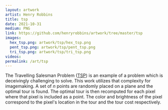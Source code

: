 ```yaml
---
layout: artwork
artist: Henry Robbins
title: tsp
date: 2021-10-31
medium: PNG
link: https://github.com/henryrobbins/artwork/tree/master/tsp
images:
  hex_tsp.png: artwork/tsp/hex_tsp.png
  pent_tsp.png: artwork/tsp/pent_tsp.png
  tri_tsp.png: artwork/tsp/tri_tsp.png
videos:
permalink: /art/tsp
---
```

The Travelling Salesman Problem
([TSP](https://en.wikipedia.org/wiki/Travelling_salesman_problem)) is an
example of a problem which is deceivingly challenging to solve. This work
utilizes that complexity for imagemaking. A set of *n* points are randomly
placed on a plane and the optimal tour is found. The optimal tour is then
recomputed for each pixel where that pixel is included as a point. The color
and brightness of the pixel correspond to the pixel's location in the tour and
the tour cost respectively.